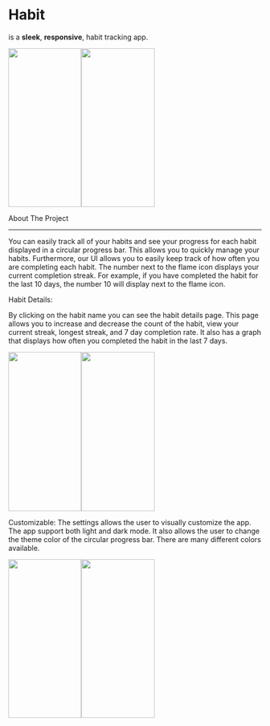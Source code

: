 # Habit
is a **sleek**, **responsive**, habit tracking app.

<img src="https://user-images.githubusercontent.com/79227874/190933527-624c951d-dc50-4a7b-a536-987ca0c7211a.png" width="145.25" height="316.5"><img src=https://user-images.githubusercontent.com/79227874/190933102-c942e21c-7d9b-421e-bea4-3a165263c021.png width="145.25" height="316.5">


About The Project

-----------------------------------


You can easily track all of your habits and see your progress for each habit displayed in a circular progress bar. This allows you to quickly manage your habits. Furthermore, our UI allows you to easily keep track of how often you are completing each habit. The number next to the flame icon displays your current completion streak. For example, if you have completed the habit for the last 10 days, the number 10 will display next to the flame icon.

Habit Details:

By clicking on the habit name you can see the habit details page. This page allows you to increase and decrease the count of the habit, view your current streak, longest streak, and 7 day completion rate. It also has a graph that displays how often you completed the habit in the last 7 days.

<img src="https://user-images.githubusercontent.com/79227874/190933754-64b72554-054c-492b-ba1c-008479a8bc23.png" width="145.25" height="316.5"><img src="https://user-images.githubusercontent.com/79227874/190933743-e433a2f2-c6e3-4998-ae07-b33204099f21.png" width="145.25" height="316.5">

Customizable:
The settings allows the user to visually customize the app. The app support both light and dark mode. It also allows the user to change the theme color of the circular progress bar. There are many different colors available.

<img src="https://user-images.githubusercontent.com/79227874/190933671-1e3b5017-c235-41a8-bf73-bf875cc2ced6.png" width="145.25" height="316.5"><img src="https://user-images.githubusercontent.com/79227874/190933667-b0979853-527e-4280-8e42-da65c758c91b.png" width="145.25" height="316.5">
